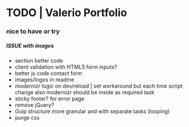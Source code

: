 # TODO | Valerio Portfolio

### nice to have or try

##### ISSUE with images

- section better code
- client validation with HTML5 form inputs?
- better js code contact form
- images/logos in readme
- modernizr logic on dev/reload | set workaround but each time script change also modernizr should be inside as required task
- sticky footer? for error page
- remove jQuery?
- Gulp structure more granular and with separate tasks (looping)
- purge css
